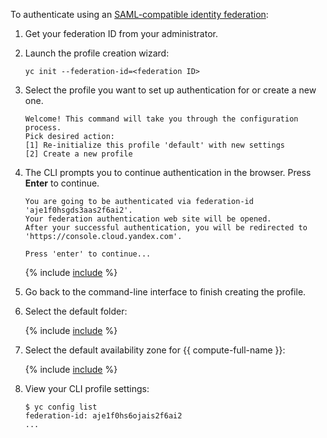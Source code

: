 To authenticate using an [SAML-compatible identity federation](../../iam/concepts/users/identity-federations.md):

1. Get your federation ID from your administrator.

1. Launch the profile creation wizard:

    ```
    yc init --federation-id=<federation ID>
    ```

1. Select the profile you want to set up authentication for or create a new one.

    ```
    Welcome! This command will take you through the configuration process.
    Pick desired action:
    [1] Re-initialize this profile 'default' with new settings
    [2] Create a new profile
    ```

1. The CLI prompts you to continue authentication in the browser. Press **Enter** to continue.

    ```
    You are going to be authenticated via federation-id 'aje1f0hsgds3aas2f6ai2'.
    Your federation authentication web site will be opened.
    After your successful authentication, you will be redirected to 'https://console.cloud.yandex.com'.
    
    Press 'enter' to continue...
    ```

    {% include [include](success-auth-via-federation.md) %}

1. Go back to the command-line interface to finish creating the profile.

1. Select the default folder:

    {% include [include](choose-folder.md) %}

1. Select the default availability zone for {{ compute-full-name }}:

    {% include [include](choose-zone.md) %}

1. View your CLI profile settings:

   ```
   $ yc config list
   federation-id: aje1f0hs6ojais2f6ai2
   ...
   ```

